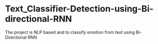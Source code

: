 # Text_Classifier-Detection-using-Bi-directional-RNN
The project is NLP based and to classify emotion from text using Bi-Directional RNN
